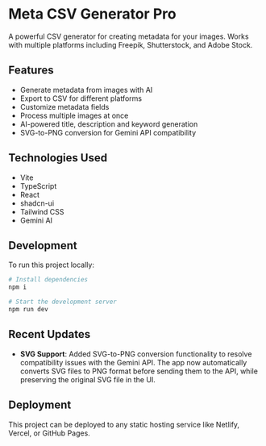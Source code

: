 # Meta CSV Generator Pro

A powerful CSV generator for creating metadata for your images. Works with multiple platforms including Freepik, Shutterstock, and Adobe Stock.

## Features

- Generate metadata from images with AI
- Export to CSV for different platforms
- Customize metadata fields
- Process multiple images at once
- AI-powered title, description and keyword generation
- SVG-to-PNG conversion for Gemini API compatibility

## Technologies Used

- Vite
- TypeScript
- React
- shadcn-ui
- Tailwind CSS
- Gemini AI

## Development

To run this project locally:

```sh
# Install dependencies
npm i

# Start the development server
npm run dev
```

## Recent Updates

- **SVG Support**: Added SVG-to-PNG conversion functionality to resolve compatibility issues with the Gemini API. The app now automatically converts SVG files to PNG format before sending them to the API, while preserving the original SVG file in the UI.

## Deployment

This project can be deployed to any static hosting service like Netlify, Vercel, or GitHub Pages.
